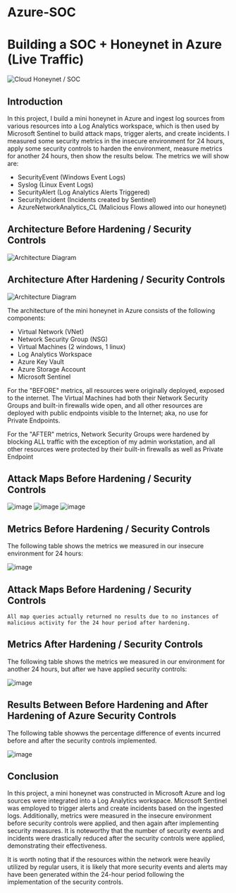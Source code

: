# Azure-SOC
# Building a SOC + Honeynet in Azure (Live Traffic)
![Cloud Honeynet / SOC](https://i.imgur.com/ZWxe03e.jpg)

## Introduction

In this project, I build a mini honeynet in Azure and ingest log sources from various resources into a Log Analytics workspace, which is then used by Microsoft Sentinel to build attack maps, trigger alerts, and create incidents. I measured some security metrics in the insecure environment for 24 hours, apply some security controls to harden the environment, measure metrics for another 24 hours, then show the results below. The metrics we will show are:

- SecurityEvent (Windows Event Logs)
- Syslog (Linux Event Logs)
- SecurityAlert (Log Analytics Alerts Triggered)
- SecurityIncident (Incidents created by Sentinel)
- AzureNetworkAnalytics_CL (Malicious Flows allowed into our honeynet)

## Architecture Before Hardening / Security Controls
![Architecture Diagram](https://i.imgur.com/aBDwnKb.jpg)

## Architecture After Hardening / Security Controls
![Architecture Diagram](https://i.imgur.com/YQNa9Pp.jpg)

The architecture of the mini honeynet in Azure consists of the following components:

- Virtual Network (VNet)
- Network Security Group (NSG)
- Virtual Machines (2 windows, 1 linux)
- Log Analytics Workspace
- Azure Key Vault
- Azure Storage Account
- Microsoft Sentinel

For the "BEFORE" metrics, all resources were originally deployed, exposed to the internet. The Virtual Machines had both their Network Security Groups and built-in firewalls wide open, and all other resources are deployed with public endpoints visible to the Internet; aka, no use for Private Endpoints.

For the "AFTER" metrics, Network Security Groups were hardened by blocking ALL traffic with the exception of my admin workstation, and all other resources were protected by their built-in firewalls as well as Private Endpoint

## Attack Maps Before Hardening / Security Controls
![image](https://github.com/fcordero729/Azure-SOC/assets/143331944/78888eee-17be-4eab-9f15-34efb533583d)
![image](https://github.com/fcordero729/Azure-SOC/assets/143331944/8e56fe97-23a0-4552-b896-b36eed0a7c75)
![image](https://github.com/fcordero729/Azure-SOC/assets/143331944/9bf8301d-e945-440c-b0e2-b22b88689fad)


## Metrics Before Hardening / Security Controls

The following table shows the metrics we measured in our insecure environment for 24 hours:

![image](https://github.com/fcordero729/Azure-SOC/assets/143331944/ab7c28df-ee65-4a81-ad74-097bdba64286)

## Attack Maps Before Hardening / Security Controls

```All map queries actually returned no results due to no instances of malicious activity for the 24 hour period after hardening.```

## Metrics After Hardening / Security Controls

The following table shows the metrics we measured in our environment for another 24 hours, but after we have applied security controls:

![image](https://github.com/fcordero729/Azure-SOC/assets/143331944/2efa9e51-2831-4b1d-9d21-7168d18ea52f)

## Results Between Before Hardening and After Hardening of Azure Security Controls
The following table showws the percentage difference of events incurred before and after the security controls implemented.

![image](https://github.com/fcordero729/Azure-SOC/assets/143331944/138b5cb9-cfb2-454d-a408-08f39b746007)


## Conclusion

In this project, a mini honeynet was constructed in Microsoft Azure and log sources were integrated into a Log Analytics workspace. Microsoft Sentinel was employed to trigger alerts and create incidents based on the ingested logs. Additionally, metrics were measured in the insecure environment before security controls were applied, and then again after implementing security measures. It is noteworthy that the number of security events and incidents were drastically reduced after the security controls were applied, demonstrating their effectiveness.

It is worth noting that if the resources within the network were heavily utilized by regular users, it is likely that more security events and alerts may have been generated within the 24-hour period following the implementation of the security controls.
